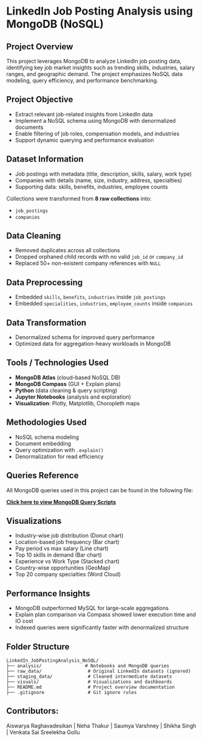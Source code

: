# LinkedIn Job Posting Analysis using MongoDB (NoSQL)

## Project Overview

This project leverages MongoDB to analyze LinkedIn job posting data, identifying key job market insights such as trending skills, industries, salary ranges, and geographic demand. The project emphasizes NoSQL data modeling, query efficiency, and performance benchmarking.



## Project Objective

- Extract relevant job-related insights from LinkedIn data
- Implement a NoSQL schema using MongoDB with denormalized documents
- Enable filtering of job roles, compensation models, and industries
- Support dynamic querying and performance evaluation



## Dataset Information

- Job postings with metadata (title, description, skills, salary, work type)
- Companies with details (name, size, industry, address, specialties)
- Supporting data: skills, benefits, industries, employee counts

Collections were transformed from **8 raw collections** into:
- `job_postings`
- `companies`



## Data Cleaning

- Removed duplicates across all collections
- Dropped orphaned child records with no valid `job_id` or `company_id`
- Replaced 50+ non-existent company references with `NULL`



## Data Preprocessing

- Embedded `skills`, `benefits`, `industries` inside `job_postings`
- Embedded `specialities`, `industries`, `employee_counts` inside `companies`



## Data Transformation

- Denormalized schema for improved query performance
- Optimized data for aggregation-heavy workloads in MongoDB



## Tools / Technologies Used

- **MongoDB Atlas** (cloud-based NoSQL DB)
- **MongoDB Compass** (GUI + Explain plans)
- **Python** (data cleaning & query scripting)
- **Jupyter Notebooks** (analysis and exploration)
- **Visualization**: Plotly, Matplotlib, Choropleth maps



## Methodologies Used

- NoSQL schema modeling
- Document embedding
- Query optimization with `.explain()`
- Denormalization for read efficiency



## Queries Reference

All MongoDB queries used in this project can be found in the following file:

 **[Click here to view MongoDB Query Scripts](./mongosh_scripts/final_scripts)** 


## Visualizations

- Industry-wise job distribution (Donut chart)
- Location-based job frequency (Bar chart)
- Pay period vs max salary (Line chart)
- Top 10 skills in demand (Bar chart)
- Experience vs Work Type (Stacked chart)
- Country-wise opportunities (GeoMap)
- Top 20 company specialties (Word Cloud)


## Performance Insights

- MongoDB outperformed MySQL for large-scale aggregations
- Explain plan comparison via Compass showed lower execution time and IO cost
- Indexed queries were significantly faster with denormalized structure


## Folder Structure
```
LinkedIn_JobPostingAnalysis_NoSQL/
├── analysis/                # Notebooks and MongoDB queries
├── raw_data/                 # Original LinkedIn datasets (ignored)
├── staging_data/             # Cleaned intermediate datasets
├── visuals/                  # Visualizations and dashboards
├── README.md                 # Project overview documentation
├── .gitignore                # Git ignore rules
```
## Contributors:
Aiswarya Raghavadesikan  | Neha Thakur  | Saumya Varshney  | Shikha Singh  | Venkata Sai Sreelekha Gollu  


